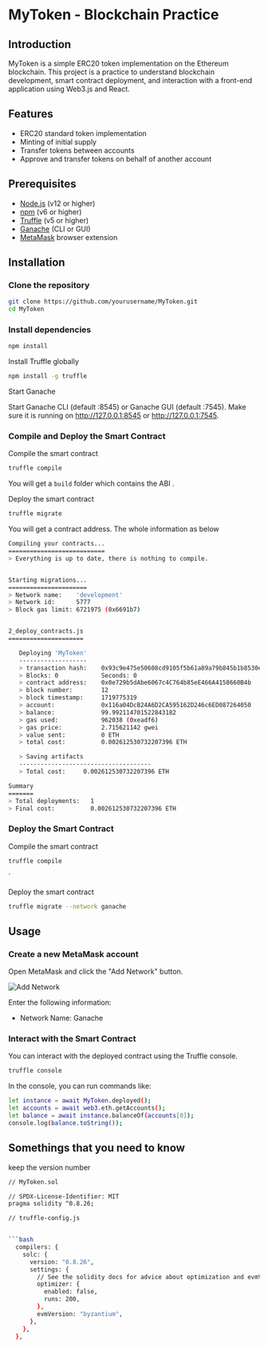 # MyToken - Blockchain Practice

## Introduction

MyToken is a simple ERC20 token implementation on the Ethereum blockchain. This project is a practice to understand blockchain development, smart contract deployment, and interaction with a front-end application using Web3.js and React.

## Features

- ERC20 standard token implementation
- Minting of initial supply
- Transfer tokens between accounts
- Approve and transfer tokens on behalf of another account

## Prerequisites

- [Node.js](https://nodejs.org/) (v12 or higher)
- [npm](https://www.npmjs.com/) (v6 or higher)
- [Truffle](https://www.trufflesuite.com/truffle) (v5 or higher)
- [Ganache](https://www.trufflesuite.com/ganache) (CLI or GUI)
- [MetaMask](https://metamask.io/) browser extension

## Installation

### Clone the repository

```bash
git clone https://github.com/yourusername/MyToken.git
cd MyToken
```

### Install dependencies

```bash
npm install
```

Install Truffle globally

```bash
npm install -g truffle
```

Start Ganache

Start Ganache CLI (default :8545) or Ganache GUI (default :7545). Make sure it is running on <http://127.0.0.1:8545> or <http://127.0.0.1:7545>.

### Compile and Deploy the Smart Contract

Compile the smart contract

```bash
truffle compile
```

You will get a `build` folder  which contains the ABI .

Deploy the smart contract

```bash
truffle migrate 
```

You will get a contract address. The whole information as below

```bash
Compiling your contracts...
===========================
> Everything is up to date, there is nothing to compile.


Starting migrations...
======================
> Network name:    'development'
> Network id:      5777
> Block gas limit: 6721975 (0x6691b7)


2_deploy_contracts.js
=====================

   Deploying 'MyToken'
   -------------------
   > transaction hash:    0x93c9e475e50608cd9105f5b61a89a79b845b1b8530e72fa4980274d37a389f04
   > Blocks: 0            Seconds: 0
   > contract address:    0x0e729b5dAbe6067c4C764b85eE466A4158660B4b
   > block number:        12
   > block timestamp:     1719775319
   > account:             0x116a04DcB24A6D2CA595162D246c6ED087264050
   > balance:             99.992114701522843182
   > gas used:            962038 (0xeadf6)
   > gas price:           2.715621142 gwei
   > value sent:          0 ETH
   > total cost:          0.002612530732207396 ETH

   > Saving artifacts
   -------------------------------------
   > Total cost:     0.002612530732207396 ETH

Summary
=======
> Total deployments:   1
> Final cost:          0.002612530732207396 ETH
```

### Deploy the Smart Contract

Compile the smart contract

```bash
truffle compile
```
  
`

Deploy the smart contract

```bash
truffle migrate --network ganache
```

## Usage

### Create a new MetaMask account

Open MetaMask and click the "Add Network" button.

![Add Network](./images/add-network.png)

Enter the following information:

- Network Name: Ganache

### Interact with the Smart Contract

You can interact with the deployed contract using the Truffle console.

```bash
truffle console
```

In the console, you can run commands like:

```bash
let instance = await MyToken.deployed();
let accounts = await web3.eth.getAccounts();
let balance = await instance.balanceOf(accounts[0]);
console.log(balance.toString());

```

## Somethings that you need to know

keep the version number

```bash
// MyToken.sol

// SPDX-License-Identifier: MIT
pragma solidity ^0.8.26;

```

```bash
// truffle-config.js


```bash
  compilers: {
    solc: {
      version: "0.8.26", 
      settings: {
        // See the solidity docs for advice about optimization and evmVersion
        optimizer: {
          enabled: false,
          runs: 200,
        },
        evmVersion: "byzantium",
      },
    },
  },
```
